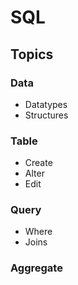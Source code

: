
# SQL

## Topics

### Data

- Datatypes
- Structures

### Table

- Create
- Alter
- Edit

### Query

- Where
- Joins

### Aggregate
